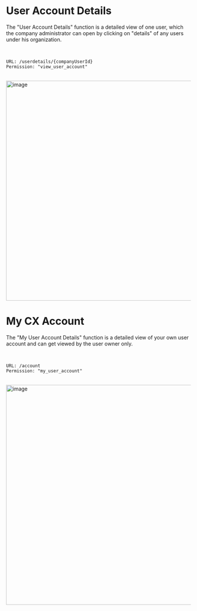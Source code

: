 # User Account Details


The "User Account Details" function is a detailed view of one user, which the company administrator can open by clicking on "details" of any users under his organization.

<br>

    URL: /userdetails/{companyUserId}  
    Permission: "view_user_account"

<br>

<img width="600" alt="image" src="https://user-images.githubusercontent.com/94133633/210897202-cc27a5a9-b507-4d86-ba54-9647a13abb37.png">


# My CX Account


The "My User Account Details" function is a detailed view of your own user account and can get viewed by the user owner only.

<br>

    URL: /account  
    Permission: "my_user_account"

<br>

<img width="600" alt="image" src="https://user-images.githubusercontent.com/94133633/210897270-5c3ce5b5-1f60-4370-97ab-8c360af52abe.png">
